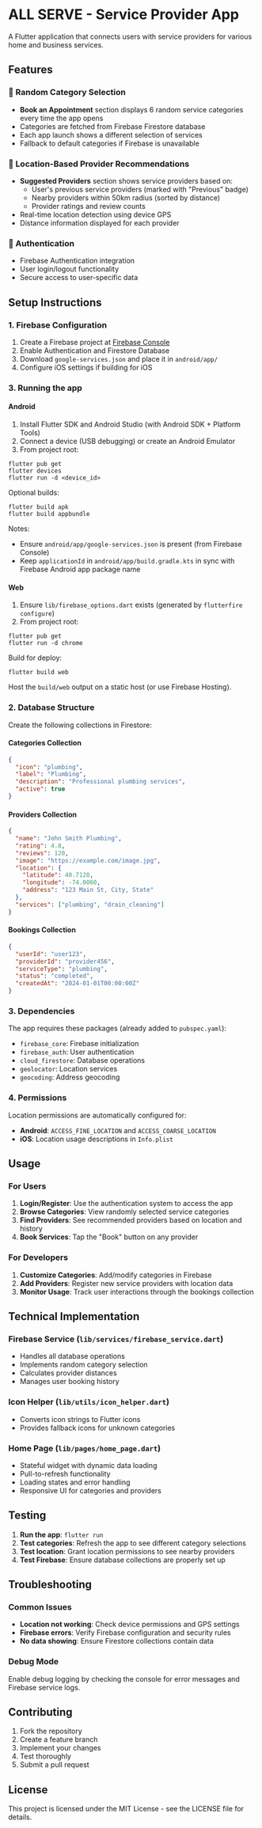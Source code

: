 # ALL SERVE - Service Provider App

A Flutter application that connects users with service providers for various home and business services.

## Features

### 🔄 Random Category Selection
- **Book an Appointment** section displays 6 random service categories every time the app opens
- Categories are fetched from Firebase Firestore database
- Each app launch shows a different selection of services
- Fallback to default categories if Firebase is unavailable

### 📍 Location-Based Provider Recommendations
- **Suggested Providers** section shows service providers based on:
  - User's previous service providers (marked with "Previous" badge)
  - Nearby providers within 50km radius (sorted by distance)
  - Provider ratings and review counts
- Real-time location detection using device GPS
- Distance information displayed for each provider

### 🔐 Authentication
- Firebase Authentication integration
- User login/logout functionality
- Secure access to user-specific data

## Setup Instructions

### 1. Firebase Configuration
1. Create a Firebase project at [Firebase Console](https://console.firebase.google.com/)
2. Enable Authentication and Firestore Database
3. Download `google-services.json` and place it in `android/app/`
4. Configure iOS settings if building for iOS

### 3. Running the app

#### Android

1) Install Flutter SDK and Android Studio (with Android SDK + Platform Tools)
2) Connect a device (USB debugging) or create an Android Emulator
3) From project root:

```
flutter pub get
flutter devices
flutter run -d <device_id>
```

Optional builds:

```
flutter build apk
flutter build appbundle
```

Notes:
- Ensure `android/app/google-services.json` is present (from Firebase Console)
- Keep `applicationId` in `android/app/build.gradle.kts` in sync with Firebase Android app package name

#### Web

1) Ensure `lib/firebase_options.dart` exists (generated by `flutterfire configure`)
2) From project root:

```
flutter pub get
flutter run -d chrome
```

Build for deploy:

```
flutter build web
```

Host the `build/web` output on a static host (or use Firebase Hosting).

### 2. Database Structure
Create the following collections in Firestore:

#### Categories Collection
```json
{
  "icon": "plumbing",
  "label": "Plumbing",
  "description": "Professional plumbing services",
  "active": true
}
```

#### Providers Collection
```json
{
  "name": "John Smith Plumbing",
  "rating": 4.8,
  "reviews": 120,
  "image": "https://example.com/image.jpg",
  "location": {
    "latitude": 40.7128,
    "longitude": -74.0060,
    "address": "123 Main St, City, State"
  },
  "services": ["plumbing", "drain_cleaning"]
}
```

#### Bookings Collection
```json
{
  "userId": "user123",
  "providerId": "provider456",
  "serviceType": "plumbing",
  "status": "completed",
  "createdAt": "2024-01-01T00:00:00Z"
}
```

### 3. Dependencies
The app requires these packages (already added to `pubspec.yaml`):
- `firebase_core`: Firebase initialization
- `firebase_auth`: User authentication
- `cloud_firestore`: Database operations
- `geolocator`: Location services
- `geocoding`: Address geocoding

### 4. Permissions
Location permissions are automatically configured for:
- **Android**: `ACCESS_FINE_LOCATION` and `ACCESS_COARSE_LOCATION`
- **iOS**: Location usage descriptions in `Info.plist`

## Usage

### For Users
1. **Login/Register**: Use the authentication system to access the app
2. **Browse Categories**: View randomly selected service categories
3. **Find Providers**: See recommended providers based on location and history
4. **Book Services**: Tap the "Book" button on any provider

### For Developers
1. **Customize Categories**: Add/modify categories in Firebase
2. **Add Providers**: Register new service providers with location data
3. **Monitor Usage**: Track user interactions through the bookings collection

## Technical Implementation

### Firebase Service (`lib/services/firebase_service.dart`)
- Handles all database operations
- Implements random category selection
- Calculates provider distances
- Manages user booking history

### Icon Helper (`lib/utils/icon_helper.dart`)
- Converts icon strings to Flutter icons
- Provides fallback icons for unknown categories

### Home Page (`lib/pages/home_page.dart`)
- Stateful widget with dynamic data loading
- Pull-to-refresh functionality
- Loading states and error handling
- Responsive UI for categories and providers

## Testing

1. **Run the app**: `flutter run`
2. **Test categories**: Refresh the app to see different category selections
3. **Test location**: Grant location permissions to see nearby providers
4. **Test Firebase**: Ensure database collections are properly set up

## Troubleshooting

### Common Issues
- **Location not working**: Check device permissions and GPS settings
- **Firebase errors**: Verify Firebase configuration and security rules
- **No data showing**: Ensure Firestore collections contain data

### Debug Mode
Enable debug logging by checking the console for error messages and Firebase service logs.

## Contributing

1. Fork the repository
2. Create a feature branch
3. Implement your changes
4. Test thoroughly
5. Submit a pull request

## License

This project is licensed under the MIT License - see the LICENSE file for details.
